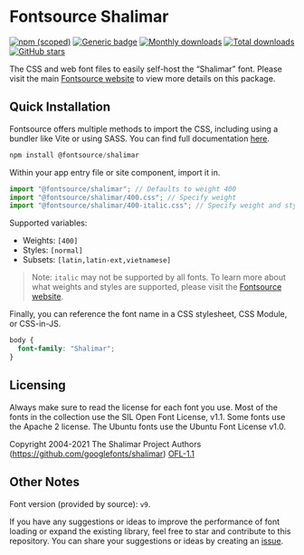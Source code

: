 # Fontsource Shalimar

[![npm (scoped)](https://img.shields.io/npm/v/@fontsource/shalimar?color=brightgreen)](https://www.npmjs.com/package/@fontsource/shalimar) [![Generic badge](https://img.shields.io/badge/fontsource-passing-brightgreen)](https://github.com/fontsource/fontsource) [![Monthly downloads](https://badgen.net/npm/dm/@fontsource/shalimar)](https://github.com/fontsource/fontsource) [![Total downloads](https://badgen.net/npm/dt/@fontsource/shalimar)](https://github.com/fontsource/fontsource) [![GitHub stars](https://img.shields.io/github/stars/fontsource/fontsource.svg?style=social&label=Star)](https://github.com/fontsource/fontsource/stargazers)

The CSS and web font files to easily self-host the “Shalimar” font. Please visit the main [Fontsource website](https://fontsource.org/fonts/shalimar) to view more details on this package.

## Quick Installation

Fontsource offers multiple methods to import the CSS, including using a bundler like Vite or using SASS. You can find full documentation [here](https://fontsource.org/docs/getting-started/introduction).

```javascript
npm install @fontsource/shalimar
```

Within your app entry file or site component, import it in.

```javascript
import "@fontsource/shalimar"; // Defaults to weight 400
import "@fontsource/shalimar/400.css"; // Specify weight
import "@fontsource/shalimar/400-italic.css"; // Specify weight and style
```

Supported variables:
- Weights: `[400]`
- Styles: `[normal]`
- Subsets: `[latin,latin-ext,vietnamese]`

> Note: `italic` may not be supported by all fonts. To learn more about what weights and styles are supported, please visit the [Fontsource website](https://fontsource.org/fonts/shalimar).

Finally, you can reference the font name in a CSS stylesheet, CSS Module, or CSS-in-JS.

```css
body {
  font-family: "Shalimar";
}
```

## Licensing
Always make sure to read the license for each font you use. Most of the fonts in the collection use the SIL Open Font License, v1.1. Some fonts use the Apache 2 license. The Ubuntu fonts use the Ubuntu Font License v1.0.

Copyright 2004-2021 The Shalimar Project Authors (https://github.com/googlefonts/shalimar)
[OFL-1.1](https://openfontlicense.org)

## Other Notes
Font version (provided by source): `v9`.

If you have any suggestions or ideas to improve the performance of font loading or expand the existing library, feel free to star and contribute to this repository. You can share your suggestions or ideas by creating an [issue](https://github.com/fontsource/fontsource/issues).